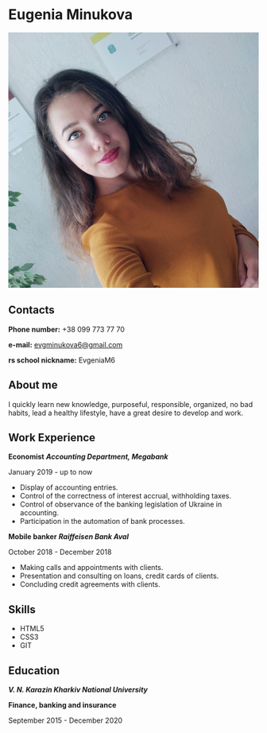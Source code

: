 # Eugenia Minukova
![my-photo](2019.jpg)
## Contacts
**Phone number:** +38 099 773 77 70

**e-mail:** evgminukova6@gmail.com

**rs school nickname:** EvgeniaM6

## About me

I quickly learn new knowledge, purposeful, responsible, organized, no bad habits, lead a healthy lifestyle, have a great desire to develop and work.

## Work Experience

**Economist**
_**Accounting Department, Megabank**_

January 2019 - up to now

* Display of accounting entries.
* Control of the correctness of interest accrual, withholding taxes.
* Control of observance of the banking legislation of Ukraine in accounting.
* Participation in the automation of bank processes.

**Mobile banker**
_**Raiffeisen Bank Aval**_

October 2018 - December 2018

* Making calls and appointments with clients.
* Presentation and consulting on loans, credit cards of clients.
* Concluding credit agreements with clients.

## Skills
* HTML5
* CSS3
* GIT

## Education

_**V. N. Karazin Kharkiv National University**_

**Finance, banking and insurance**

September 2015 - December 2020
